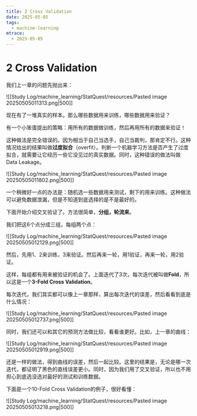 ```yaml
---
title: 2 Cross Validation
date: 2025-05-05
tags:
  - machine-learning
mtrace:
  - 2025-05-05
---
```


# 2 Cross Validation

我们上一章的问题先抛出来：

![[Study Log/machine_learning/StatQuest/resources/Pasted image 20250505011313.png|500]]

现在有了一堆真实的样本。那么哪些数据用来训练，哪些数据用来验证？

有一个小笨蛋提出的策略：用所有的数据做训练，然后再用所有的数据来验证！

这种做法是完全错误的。因为相当于自己当选手，自己当裁判，那肯定不行。这种情况给出的结果叫做**过度拟合**（overfit）。判断一个机器学习方法是否产生了过度拟合，就需要让它经历一些它没见过的真实数据。同时，这种错误的做法叫做Data Leakage。

![[Study Log/machine_learning/StatQuest/resources/Pasted image 20250505011802.png|500]]

一个稍微好一点的办法是：随机选一些数据用来测试，剩下的用来训练。这种做法可以避免数据泄漏，但是不知道到底选择的是不是最好的。

下面开始介绍交叉验证了。方法很简单，**分组，轮流来**。

我们把这6个点分成三组，每组两个点：

![[Study Log/machine_learning/StatQuest/resources/Pasted image 20250505012129.png|500]]

然后，先用1、2来训练，3来验证。然后再来一轮，用1验证，再来一轮，用2验证。

这样，每组都有用来被验证的机会了。上面迭代了3次，每次迭代被叫做**Fold**，所以这是一个**3-Fold Cross Validation**。

每次迭代，我们其实都可以像上一章那样，算出每次迭代的误差，然后看看到底是什么情况：

![[Study Log/machine_learning/StatQuest/resources/Pasted image 20250505012737.png|500]]

同时，我们还可以和其它的预测方法做比较，看看谁更好。比如，上一章的曲线：

![[Study Log/machine_learning/StatQuest/resources/Pasted image 20250505012919.png|500]]

还是一样的做法，得到曲线的误差，然后一起比较。这里的结果是，无论是哪一次迭代，都证明了黑色的直线误差更小。同时，因为我们用了交叉验证，所以也不用担心到底选没选对最好的测试和训练数据。

下面是一个10-Fold Cross Validation的例子，很好看懂：

![[Study Log/machine_learning/StatQuest/resources/Pasted image 20250505013218.png|500]]



